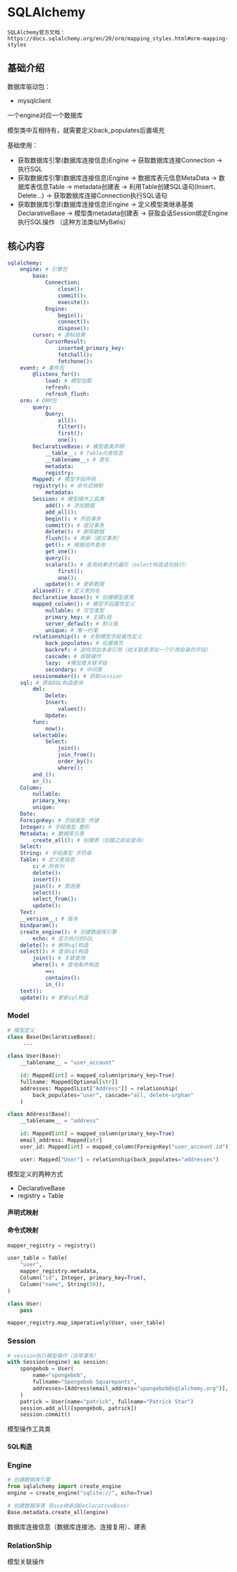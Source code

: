 # SQLAlchemy

`SQLAlchemy官方文档：https://docs.sqlalchemy.org/en/20/orm/mapping_styles.html#orm-mapping-styles`

## 基础介绍




数据库驱动包：
- mysqlclient

一个engine对应一个数据库

模型类中互相持有，就需要定义back_populates后置填充



基础使用：
- 获取数据库引擎(数据库连接信息)Engine -> 获取数据库连接Connection -> 执行SQL 
- 获取数据库引擎(数据库连接信息)Engine -> 数据库表元信息MetaData -> 数据库表信息Table -> metadata创建表 -> 利用Table创建SQL语句(Insert、Delete...) -> 获取数据库连接Connection执行SQL语句
- 获取数据库引擎(数据库连接信息)Engine -> 定义模型类继承基类DeclarativeBase -> 模型类metadata创建表 -> 获取会话Session绑定Engine执行SQL操作    （这种方法类似MyBatis）




## 核心内容
```yaml
sqlalchemy:
    engine: # 引擎包
        base:
            Connection:
                close():
                commit():
                execute():
            Engine:
                begin():
                connect():
                dispose():
        cursor: # 游标结果
            CursorResult:
                inserted_primary_key:
                fetchall():
                fetchone():
    event: # 事件包
        @listens_for():
            load: # 模型加载
            refresh:
            refresh_flush:
    orm: # ORM包
        query:
            Query:
                all():
                filter():
                first():
                one():
        DeclarativeBase: # 模型基类声明
            __table__: # Table元表信息
            __tablename__: # 表名
            metadata:
            registry:
        Mapped: # 模型字段声明
        registry(): # 命令式映射
            metadata:
        Session: # 模型操作工具类
            add(): # 添加数据
            add_all():
            begin(): # 开启事务
            commit(): # 提交事务
            delete(): # 删除数据
            flush(): # 刷新（提交事务）
            get(): # 根据组件查询
            get_one():
            query():
            scalars(): # 查询结果迭代遍历（select构造语句执行）
                first():
                one():
            update(): # 更新数据
        aliased(): # 定义表别名
        declarative_base(): # 创建模型基类
        mapped_column(): # 模型字段属性定义
            nullable: # 可空类型
            primary_key: # 主键i段
            server_default: # 默认值
            unique: # 唯一约束
        relationship(): # 关联模型字段属性定义
            back_populates: # 后置填充
            backref: # 逆向添加本身引用（给关联表添加一个引用自身的字段）
            cascade: # 级联操作
            lazy:  #懒加载关联字段
            secondary: # 中间表
        sessionmaker(): # 获取session
    sql: # 原始SQL构造查询
        dml:
            Delete:
            Insert:
                values():
            Update:
        func:
            now():
        selectable:
            Select:
                join():
                join_from():
                order_by():
                where():
        and_():
        or_():
    Column:
        nullable:
        primary_key:
        unique:
    Date:
    ForeignKey: # 字段类型 外键
    Integer: # 字段类型 整形
    Metadata: # 数据库元表
        create_all(): # 创建表（创建之前会查询)
    Select:
    String: # 字段类型 字符串
    Table: # 定义表信息
        c: # 所有列
        delete():
        insert():
        join(): # 表连接
        select():
        select_from():
        update():
    Text:
    __version__: # 版本
    bindparam():
    create_engine(): # 创建数据库引擎
        echo: # 显示执行的SQL
    delete(): # 删除sql构造
    select(): # 查询sql构造
        join(): # 关联查询
        where(): # 查询条件构造
            ==:
            contains():
            in_():
    text(): 
    update(): # 更新sql构造
```


### Model
```python
# 模型定义
class Base(DeclarativeBase):
     ...

class User(Base):
    __tablename__ = "user_account"

    id: Mapped[int] = mapped_column(primary_key=True)
    fullname: Mapped[Optional[str]]
    addresses: Mapped[List["Address"]] = relationship(
        back_populates="user", cascade="all, delete-orphan"
    )

class Address(Base):
    __tablename__ = "address"

    id: Mapped[int] = mapped_column(primary_key=True)
    email_address: Mapped[str]
    user_id: Mapped[int] = mapped_column(ForeignKey("user_account.id"))

    user: Mapped["User"] = relationship(back_populates="addresses")
```

模型定义的两种方式
- DeclarativeBase
- registry + Table


#### 声明式映射


#### 命令式映射
```python
mapper_registry = registry()

user_table = Table(
    "user",
    mapper_registry.metadata,
    Column("id", Integer, primary_key=True),
    Column("name", String(50)),
)

class User:
    pass

mapper_registry.map_imperatively(User, user_table)
```



### Session
```python
# session执行模型操作（自带事务）
with Session(engine) as session:
    spongebob = User(
        name="spongebob",
        fullname="Spongebob Squarepants",
        addresses=[Address(email_address="spongebob@sqlalchemy.org")],
    )
    patrick = User(name="patrick", fullname="Patrick Star")
    session.add_all([spongebob, patrick])
    session.commit()
```

模型操作工具类

#### SQL构造



### Engine
```python
# 创建数据库引擎
from sqlalchemy import create_engine
engine = create_engine("sqlite://", echo=True)

# 创建数据库表（Base继承自DeclarativeBase）
Base.metadata.create_all(engine)
```

数据库连接信息（数据库连接池、连接复用）、建表



### RelationShip

模型关联操作